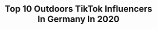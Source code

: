 ---
title: Top 10 Outdoors TikTok Influencers In Germany In 2020
description: >-
  Find top outdoors TikTok influencers in Germany in 2020. Most popular hashtags: #outdoors #foryou #comedy #viral.
platform: TikTok
hits: 37
text_top: Identify the top-rated TikTok influencers on inBeat.
text_bottom: inBeat holds 37 TikTok influencers like this in Germany for you to work with.
profiles:
  - username: "uwebpt"
    fullname: >-
      BPT
    bio: >-
      Technik die begeistert
    location: "Germany"
    followers: 7780
    engagement: 599
    commentsToLikes: 0.046888
    id: ckbl0fqsdx79i0j23e7lj5dcp
    verified: false
    hashtags: "#verr, #outdoors, #test, #roadto10k"
  - username: "bearpaw_products"
    fullname: >-
      BEARPAW PRODUCTS
    bio: >-
      We are the world's leading producer & distributor for #traditionalarchery 🏹
    location: "Germany"
    followers: 13100
    engagement: 563
    commentsToLikes: 0.013704
    id: ckb98lwxqs6sp0j23vtcmonxh
    verified: false
    hashtags: "#bearpawproducts, #bodnikbows, #trickshot, #archery"
  - username: "naturvival"
    fullname: >-
      naturvival
    bio: >-
      🏕️ Carry Modern. Practice Primitive. ➡️ Follow us @naturvival on Instagram
    location: "Germany"
    followers: 37700
    engagement: 697
    commentsToLikes: 0.009215
    id: ckb9ryzh5oxh50j23db1tws9q
    verified: false
    hashtags: ""
  - username: "metalgearsolid5fan"
    fullname: >-
      Folgtfür mehr Videos
    bio: >-
      LoV€r o£ P@Gh@D!w@L@ ❤ 👑p@tEl😎 😎su®@t😉 Gj-5😎 ✌SiNgle✌ 🎶MuSicloVe
    location: "Germany"
    followers: 3556
    engagement: 1731
    commentsToLikes: 0.181377
    id: ckb9i52a789kj0j23cxaan4jo
    verified: false
    hashtags: "#foryou, #likeforlike, #tiktokapp, #musicallyapp"
  - username: "zoemiroux"
    fullname: >-
      Zoë Miroux
    bio: >-
      ◽️be happy◽️
    location: "Germany"
    followers: 12900
    engagement: 518
    commentsToLikes: 0.058843
    id: ck9k21vdiioc20j78gav1b41s
    verified: false
    hashtags: "#fail, #happy, #blueeyes, #fd"
  - username: "_stxphn_"
    fullname: >-
      stxphn
    bio: >-
      Follow me on IG (18k) 26|🇩🇪| Photogaphy&Travel
    location: "Germany"
    followers: 3281
    engagement: 758
    commentsToLikes: 0.040123
    id: ckbfbjajz3poc0j2337ozmbtu
    verified: false
    hashtags: "#editing101, #reflaction, #fy, #instahacks"
  - username: "macitali"
    fullname: >-
      Macit Ali
    bio: >-
      》muc📍 》khan💪 》..25 🇹🇷🇹🇷🇵🇰🇵🇰🇩🇪🇩🇪
    location: "Germany"
    followers: 25800
    engagement: 553
    commentsToLikes: 0.041339
    id: ck81t17xeunst0j78gftxbnsv
    verified: false
    hashtags: "#dirili, #karachi, #bayern, #folow"
  - username: "enitzz"
    fullname: >-
      Enitz
    bio: >-
      Everyday a new View 📺 Just for fun!
    location: "Germany"
    followers: 4871
    engagement: 244
    commentsToLikes: 0.022709
    id: ckbf15mian6t40j233vm43pfg
    verified: false
    hashtags: "#corona, #foryou, #showtv, #lifehack"
  - username: "freshboxxtv"
    fullname: >-
      freshboxxtv
    bio: >-
      Nick & Leon - 150k Youtuber! Folg uns bei Instagram und youtube: @freshboxxtv
    location: "Germany"
    followers: 32400
    engagement: 747
    commentsToLikes: 0.024911
    id: ckbktwrhwowml0j23yfg76u7u
    verified: false
    hashtags: "#foryou, #fypage, #comedy, #youtuber"
  - username: "sebastian_schieren"
    fullname: >-
      Sebastian Schieren
    bio: >-
      👇 Check my YouTube 👇
    location: "Germany"
    followers: 1700000
    engagement: 744
    commentsToLikes: 0.003774
    id: ck8fajjbg4f3o0j78fiar041q
    verified: true
    hashtags: "#coffee, #magic, #vanlife, #drone"
---